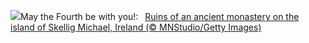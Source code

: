![](https://www.bing.com/th?id=OHR.JediMonastery_EN-US9398447907_UHD.jpg&w=1000)May the Fourth be with you!:&nbsp;&ensp;[Ruins of an ancient monastery on the island of Skellig Michael, Ireland (© MNStudio/Getty Images)](https://www.bing.com/th?id=OHR.JediMonastery_EN-US9398447907_UHD.jpg)
<br><br/>
